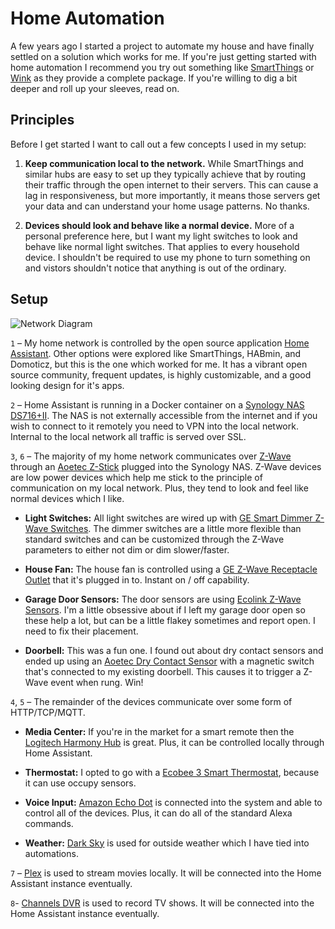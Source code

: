 # Home Automation

A few years ago I started a project to automate my house and have finally settled on a solution which works for me. If you're just getting started with home automation I recommend you try out something like [SmartThings](https://www.smartthings.com/) or [Wink](https://www.wink.com/) as they provide a complete package. If you're willing to dig a bit deeper and roll up your sleeves, read on.


## Principles 

Before I get started I want to call out a few concepts I used in my setup:

1. **Keep communication local to the network.** While SmartThings and similar hubs are easy to set up they typically achieve that by routing their traffic through the open internet to their servers. This can cause a lag in responsiveness, but more importantly, it means those servers get your data and can understand your home usage patterns. No thanks.

2. **Devices should look and behave like a normal device.** More of a personal preference here, but I want my light switches to look and behave like normal light switches. That applies to every household device. I shouldn't be required to use my phone to turn something on and vistors shouldn't notice that anything is out of the ordinary.


## Setup 

![Network Diagram](https://jeffharrell.github.io/home-assistant-config/HomeNetworkDiagram.svg)

`1` – My home network is controlled by the open source application [Home Assistant](https://home-assistant.io/). Other options were explored like SmartThings, HABmin, and Domoticz, but this is the one which worked for me. It has a vibrant open source community, frequent updates, is highly customizable, and a good looking design for it's apps.

`2` – Home Assistant is running in a Docker container on a [Synology NAS DS716+II](https://www.amazon.com/Synology-DS716-II-Storage-DiskStation/dp/B01EMPW5Z6/). The NAS is not externally accessible from the internet and if you wish to connect to it remotely you need to VPN into the local network. Internal to the local network all traffic is served over SSL.

`3`, `6` – The majority of my home network communicates over [Z-Wave](https://en.wikipedia.org/wiki/Z-Wave) through an [Aoetec Z-Stick](https://www.amazon.com/Aeotec-Aeon-Labs-ZW090-Stick/dp/B00X0AWA6E/) plugged into the Synology NAS. Z-Wave devices are low power devices which help me stick to the principle of communication on my local network. Plus, they tend to look and feel like normal devices which I like.

- **Light Switches:** All light switches are wired up with [GE Smart Dimmer Z-Wave Switches](https://www.amazon.com/gp/product/B006LQFHN2/). The dimmer switches are a little more flexible than standard switches and can be customized through the Z-Wave parameters to either not dim or dim slower/faster.

- **House Fan:** The house fan is controlled using a [GE Z-Wave Receptacle Outlet](https://www.amazon.com/gp/product/B0013V1SRY) that it's plugged in to. Instant on / off capability.

- **Garage Door Sensors:** The door sensors are using [Ecolink Z-Wave Sensors](https://www.amazon.com/Ecolink-Intelligent-Technology-Operated-DWZWAVE2-ECO/dp/B00HPIYJWU/). I'm a little obsessive about if I left my garage door open so these help a lot, but can be a little flakey sometimes and report open. I need to fix their placement.

- **Doorbell:** This was a fun one. I found out about dry contact sensors and ended up using an [Aoetec Dry Contact Sensor](https://www.amazon.com/gp/product/B0155HSUUY/) with a magnetic switch that's connected to my existing doorbell. This causes it to trigger a Z-Wave event when rung. Win!


`4`, `5` – The remainder of the devices communicate over some form of HTTP/TCP/MQTT. 

- **Media Center:** If you're in the market for a smart remote then the [Logitech Harmony Hub](https://www.amazon.com/Logitech-Harmony-Companion-Control-Entertainment/dp/B00N3RFC4G/) is great. Plus, it can be controlled locally through Home Assistant.

- **Thermostat:** I opted to go with a [Ecobee 3 Smart Thermostat](https://www.amazon.com/Ecobee3-Thermostat-Sensor-Generation-Amazon/dp/B00ZIRV39M/), because it can use occupy sensors.

- **Voice Input:** [Amazon Echo Dot](https://www.amazon.com/All-New-Echo-Dot-2nd-Generation/dp/B01DFKC2SO/) is connected into the system and able to control all of the devices. Plus, it can do all of the standard Alexa commands.

- **Weather:** [Dark Sky](https://darksky.net/) is used for outside weather which I have tied into automations.


`7` – [Plex](https://www.plex.tv/) is used to stream movies locally. It will be connected into the Home Assistant instance eventually.


`8`- [Channels DVR](https://community.getchannels.com/dvr) is used to record TV shows. It will be connected into the Home Assistant instance eventually.
